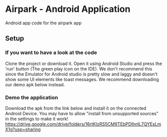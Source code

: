 # Airpark - Android Application
Android app code for the airpark app

## Setup

### If you want to have a look at the code
Clone the project or download it. Open it using Android Studio and press the 'run' button (The green play icon on the IDE). We don't recommend this since the Emulator for Android studio is pretty slow and laggy and doesn't show some UI elements like toast messages. We recommend downloading our demo apk below instead.

### Demo the application
Download the apk from the link below and install it on the connected Android Device. You may have to allow "install from unsupported sources" in the settings to make it work! 
https://drive.google.com/drive/folders/16rtKlzRS5CM9TEbPDlhnIL7QYEsLmX1g?usp=sharing

